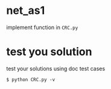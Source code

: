# net_as1
implement function in `CRC.py`





# test you solution
test your solutions using doc test cases

```
$ python CRC.py -v
```
